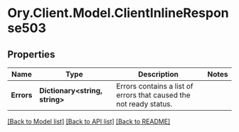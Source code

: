 # Ory.Client.Model.ClientInlineResponse503

## Properties

Name | Type | Description | Notes
------------ | ------------- | ------------- | -------------
**Errors** | **Dictionary&lt;string, string&gt;** | Errors contains a list of errors that caused the not ready status. | 

[[Back to Model list]](../README.md#documentation-for-models) [[Back to API list]](../README.md#documentation-for-api-endpoints) [[Back to README]](../README.md)

